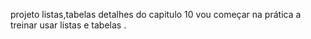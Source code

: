 projeto listas,tabelas detalhes do capitulo 10 vou começar  na prática  a treinar usar listas e tabelas .